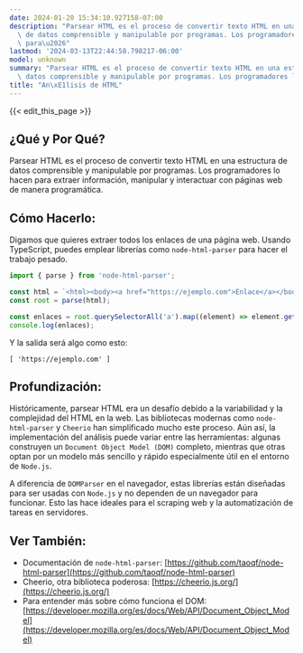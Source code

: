 ```yaml
---
date: 2024-01-20 15:34:10.927158-07:00
description: "Parsear HTML es el proceso de convertir texto HTML en una estructura\
  \ de datos comprensible y manipulable por programas. Los programadores lo hacen\
  \ para\u2026"
lastmod: '2024-03-13T22:44:58.798217-06:00'
model: unknown
summary: "Parsear HTML es el proceso de convertir texto HTML en una estructura de\
  \ datos comprensible y manipulable por programas. Los programadores lo hacen para\u2026"
title: "An\xE1lisis de HTML"
---
```


{{< edit_this_page >}}

## ¿Qué y Por Qué?

Parsear HTML es el proceso de convertir texto HTML en una estructura de datos comprensible y manipulable por programas. Los programadores lo hacen para extraer información, manipular y interactuar con páginas web de manera programática.

## Cómo Hacerlo:

Digamos que quieres extraer todos los enlaces de una página web. Usando TypeScript, puedes emplear librerías como `node-html-parser` para hacer el trabajo pesado.

```typescript
import { parse } from 'node-html-parser';

const html = `<html><body><a href="https://ejemplo.com">Enlace</a></body></html>`;
const root = parse(html);

const enlaces = root.querySelectorAll('a').map((element) => element.getAttribute('href'));
console.log(enlaces);
```

Y la salida será algo como esto:

```
[ 'https://ejemplo.com' ]
```

## Profundización:

Históricamente, parsear HTML era un desafío debido a la variabilidad y la complejidad del HTML en la web. Las bibliotecas modernas como `node-html-parser` y `Cheerio` han simplificado mucho este proceso. Aún así, la implementación del análisis puede variar entre las herramientas: algunas construyen un `Document Object Model (DOM)` completo, mientras que otras optan por un modelo más sencillo y rápido especialmente útil en el entorno de `Node.js`.

A diferencia de `DOMParser` en el navegador, estas librerías están diseñadas para ser usadas con `Node.js` y no dependen de un navegador para funcionar. Esto las hace ideales para el scraping web y la automatización de tareas en servidores.

## Ver También:

- Documentación de `node-html-parser`: [https://github.com/taoqf/node-html-parser](https://github.com/taoqf/node-html-parser)
- Cheerio, otra biblioteca poderosa: [https://cheerio.js.org/](https://cheerio.js.org/)
- Para entender más sobre cómo funciona el DOM: [https://developer.mozilla.org/es/docs/Web/API/Document_Object_Model](https://developer.mozilla.org/es/docs/Web/API/Document_Object_Model)
